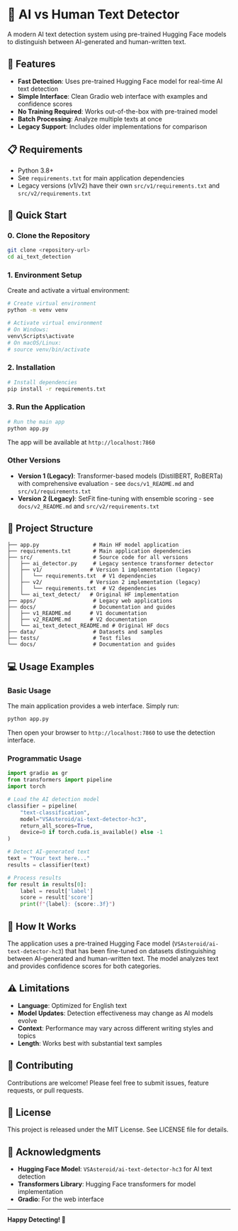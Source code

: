 # 🤖 AI vs Human Text Detector

A modern AI text detection system using pre-trained Hugging Face models to distinguish between AI-generated and human-written text.

## 🌟 Features

- **Fast Detection**: Uses pre-trained Hugging Face model for real-time AI text detection
- **Simple Interface**: Clean Gradio web interface with examples and confidence scores
- **No Training Required**: Works out-of-the-box with pre-trained model
- **Batch Processing**: Analyze multiple texts at once
- **Legacy Support**: Includes older implementations for comparison

## 📋 Requirements

- Python 3.8+
- See `requirements.txt` for main application dependencies
- Legacy versions (v1/v2) have their own `src/v1/requirements.txt` and `src/v2/requirements.txt`

## 🚀 Quick Start

### 0. Clone the Repository

```bash
git clone <repository-url>
cd ai_text_detection
```

### 1. Environment Setup

Create and activate a virtual environment:

```bash
# Create virtual environment
python -m venv venv

# Activate virtual environment
# On Windows:
venv\Scripts\activate
# On macOS/Linux:
# source venv/bin/activate
```

### 2. Installation

```bash
# Install dependencies
pip install -r requirements.txt
```

### 3. Run the Application

```bash
# Run the main app
python app.py
```

The app will be available at `http://localhost:7860`

### Other Versions

- **Version 1 (Legacy)**: Transformer-based models (DistilBERT, RoBERTa) with comprehensive evaluation - see `docs/v1_README.md` and `src/v1/requirements.txt`
- **Version 2 (Legacy)**: SetFit fine-tuning with ensemble scoring - see `docs/v2_README.md` and `src/v2/requirements.txt`

## 📁 Project Structure

```
├── app.py                 # Main HF model application
├── requirements.txt       # Main application dependencies
├── src/                   # Source code for all versions
│   ├── ai_detector.py     # Legacy sentence transformer detector
│   ├── v1/               # Version 1 implementation (legacy)
│   │   └── requirements.txt  # V1 dependencies
│   ├── v2/               # Version 2 implementation (legacy)
│   │   └── requirements.txt  # V2 dependencies
│   └── ai_text_detect/   # Original HF implementation
├── apps/                  # Legacy web applications
├── docs/                  # Documentation and guides
│   ├── v1_README.md      # V1 documentation
│   ├── v2_README.md      # V2 documentation
│   └── ai_text_detect_README.md # Original HF docs
├── data/                  # Datasets and samples
├── tests/                 # Test files
└── docs/                  # Documentation and guides
```

## 💻 Usage Examples

### Basic Usage

The main application provides a web interface. Simply run:

```bash
python app.py
```

Then open your browser to `http://localhost:7860` to use the detection interface.

### Programmatic Usage

```python
import gradio as gr
from transformers import pipeline
import torch

# Load the AI detection model
classifier = pipeline(
    "text-classification",
    model="VSAsteroid/ai-text-detector-hc3",
    return_all_scores=True,
    device=0 if torch.cuda.is_available() else -1
)

# Detect AI-generated text
text = "Your text here..."
results = classifier(text)

# Process results
for result in results[0]:
    label = result['label']
    score = result['score']
    print(f"{label}: {score:.3f}")
```

## 🔧 How It Works

The application uses a pre-trained Hugging Face model (`VSAsteroid/ai-text-detector-hc3`) that has been fine-tuned on datasets distinguishing between AI-generated and human-written text. The model analyzes text and provides confidence scores for both categories.

## ⚠️ Limitations

- **Language**: Optimized for English text
- **Model Updates**: Detection effectiveness may change as AI models evolve
- **Context**: Performance may vary across different writing styles and topics
- **Length**: Works best with substantial text samples

## 🤝 Contributing

Contributions are welcome! Please feel free to submit issues, feature requests, or pull requests.

## 📄 License

This project is released under the MIT License. See LICENSE file for details.

## 🙏 Acknowledgments

- **Hugging Face Model**: `VSAsteroid/ai-text-detector-hc3` for AI text detection
- **Transformers Library**: Hugging Face transformers for model implementation
- **Gradio**: For the web interface

---

**Happy Detecting! 🚀**

